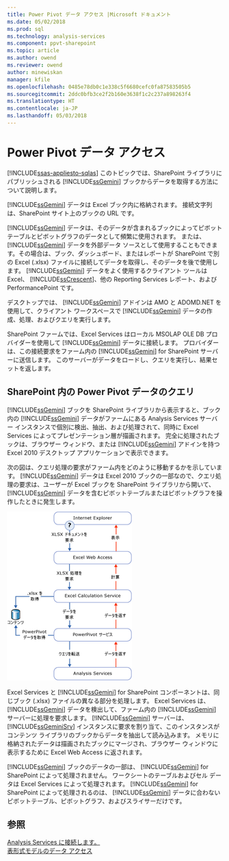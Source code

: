 ```yaml
---
title: Power Pivot データ アクセス |Microsoft ドキュメント
ms.date: 05/02/2018
ms.prod: sql
ms.technology: analysis-services
ms.component: ppvt-sharepoint
ms.topic: article
ms.author: owend
ms.reviewer: owend
author: minewiskan
manager: kfile
ms.openlocfilehash: 0485e78db0c1e338c5f6680cefc0fa87583505b5
ms.sourcegitcommit: 2ddc0bfb3ce2f2b160e3638f1c2c237a898263f4
ms.translationtype: HT
ms.contentlocale: ja-JP
ms.lasthandoff: 05/03/2018
---
```

# <a name="power-pivot-data-access"></a>Power Pivot データ アクセス
[!INCLUDE[ssas-appliesto-sqlas](../../includes/ssas-appliesto-sqlas.md)]
  このトピックでは、SharePoint ライブラリにパブリッシュされる [!INCLUDE[ssGemini](../../includes/ssgemini-md.md)] ブックからデータを取得する方法について説明します。  
  
 [!INCLUDE[ssGemini](../../includes/ssgemini-md.md)] データは Excel ブック内に格納されます。 接続文字列は、SharePoint サイト上のブックの URL です。  
  
 [!INCLUDE[ssGemini](../../includes/ssgemini-md.md)] データは、そのデータが含まれるブックによってピボットテーブルとピボットグラフのデータとして頻繁に使用されます。 または、 [!INCLUDE[ssGemini](../../includes/ssgemini-md.md)] データを外部データ ソースとして使用することもできます。その場合は、ブック、ダッシュボード、またはレポートが SharePoint で別の Excel (.xlsx) ファイルに接続してデータを取得し、そのデータを後で使用します。 [!INCLUDE[ssGemini](../../includes/ssgemini-md.md)] データをよく使用するクライアント ツールは Excel、 [!INCLUDE[ssCrescent](../../includes/sscrescent-md.md)]、他の Reporting Services レポート、および PerformancePoint です。  
  
 デスクトップでは、 [!INCLUDE[ssGemini](../../includes/ssgemini-md.md)] アドインは AMO と ADOMD.NET を使用して、クライアント ワークスペースで [!INCLUDE[ssGemini](../../includes/ssgemini-md.md)] データの作成、処理、およびクエリを実行します。  
  
 SharePoint ファームでは、Excel Services はローカル MSOLAP OLE DB プロバイダーを使用して [!INCLUDE[ssGemini](../../includes/ssgemini-md.md)] データに接続します。 プロバイダーは、この接続要求をファーム内の [!INCLUDE[ssGemini](../../includes/ssgemini-md.md)] for SharePoint サーバーに送信します。 このサーバーがデータをロードし、クエリを実行し、結果セットを返します。  
  
##  <a name="queryproc"></a> SharePoint 内の Power Pivot データのクエリ  
 [!INCLUDE[ssGemini](../../includes/ssgemini-md.md)] ブックを SharePoint ライブラリから表示すると、ブック内の [!INCLUDE[ssGemini](../../includes/ssgemini-md.md)] データがファームにある Analysis Services サーバー インスタンスで個別に検出、抽出、および処理されて、同時に Excel Services によってプレゼンテーション層が描画されます。 完全に処理されたブックは、ブラウザー ウィンドウ、または [!INCLUDE[ssGemini](../../includes/ssgemini-md.md)] アドインを持つ Excel 2010 デスクトップ アプリケーションで表示できます。  
  
 次の図は、クエリ処理の要求がファーム内をどのように移動するかを示しています。 [!INCLUDE[ssGemini](../../includes/ssgemini-md.md)] データは Excel 2010 ブックの一部なので、クエリ処理の要求は、ユーザーが Excel ブックを SharePoint ライブラリから開いて、 [!INCLUDE[ssGemini](../../includes/ssgemini-md.md)] データを含むピボットテーブルまたはピボットグラフを操作したときに発生します。  
  
 ![GMNI_DataProcReq](../../analysis-services/power-pivot-sharepoint/media/gmni-dataprocreq.gif "GMNI_DataProcReq")  
  
 Excel Services と [!INCLUDE[ssGemini](../../includes/ssgemini-md.md)] for SharePoint コンポーネントは、同じブック (.xlsx) ファイルの異なる部分を処理します。 Excel Services は、 [!INCLUDE[ssGemini](../../includes/ssgemini-md.md)] データを検出して、ファーム内の [!INCLUDE[ssGemini](../../includes/ssgemini-md.md)] サーバーに処理を要求します。 [!INCLUDE[ssGemini](../../includes/ssgemini-md.md)] サーバーは、 [!INCLUDE[ssGeminiSrv](../../includes/ssgeminisrv-md.md)] インスタンスに要求を割り当て、このインスタンスがコンテンツ ライブラリのブックからデータを抽出して読み込みます。 メモリに格納されたデータは描画されたブックにマージされ、ブラウザー ウィンドウに表示するために Excel Web Access に返されます。  
  
 [!INCLUDE[ssGemini](../../includes/ssgemini-md.md)] ブックのデータの一部は、 [!INCLUDE[ssGemini](../../includes/ssgemini-md.md)] for SharePoint によって処理されません。 ワークシートのテーブルおよびセル データは Excel Services によって処理されます。 [!INCLUDE[ssGemini](../../includes/ssgemini-md.md)] for SharePoint によって処理されるのは、 [!INCLUDE[ssGemini](../../includes/ssgemini-md.md)] データに合わないピボットテーブル、ピボットグラフ、およびスライサーだけです。  
  
## <a name="see-also"></a>参照  
 [Analysis Services に接続します。](../../analysis-services/instances/connect-to-analysis-services.md)   
 [表形式モデルのデータ アクセス](../../analysis-services/tabular-models/tabular-model-data-access.md)  
  
  
